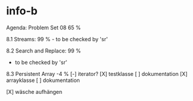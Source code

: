 
# info-b


Agenda: Problem Set 08          65 % 


  8.1 Streams:                 	99 %
	- to be checked by 'sr'
  	
  8.2 Search and Replace:		99 %	
   
   - to be checked by 'sr'


  8.3 Persistent Array			-4 %
  [-] iterator?
  [X] testklasse
      [ ] dokumentation
  [X] arrayklasse
      [ ] dokumentation
  
  [X] wäsche aufhängen
  